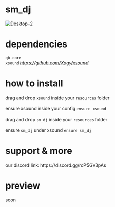 <h1>sm_dj</h1>

<a href="https://ibb.co/r2kFv6Sf"><img src="https://i.ibb.co/GQ7nF2L3/Desktop-2.png" alt="Desktop-2" border="0"></a>

<h1>dependencies</h1>

```qb-core```
<br>
```xsound``` 
<i>https://github.com/Xogy/xsound</i>

<h1>how to install</h1>

drag and drop ```xsound``` inside your ```resources``` folder <br><br>
ensure xsound inside your config ```ensure xsound``` <br><br>
drag and drop ```sm_dj``` inside your ```resources``` folder <br><br>
ensure ```sm_dj``` under xsound ```ensure sm_dj``` <br>

<h1>support & more</h1>
our discord link: https://discord.gg/rcP5GV3pAs

<h1>preview</h1>

soon
